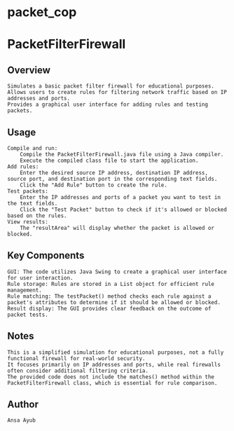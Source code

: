 # packet_cop
# PacketFilterFirewall

## Overview

    Simulates a basic packet filter firewall for educational purposes.
    Allows users to create rules for filtering network traffic based on IP addresses and ports.
    Provides a graphical user interface for adding rules and testing packets.

## Usage

    Compile and run:
        Compile the PacketFilterFirewall.java file using a Java compiler.
        Execute the compiled class file to start the application.
    Add rules:
        Enter the desired source IP address, destination IP address, source port, and destination port in the corresponding text fields.
        Click the "Add Rule" button to create the rule.
    Test packets:
        Enter the IP addresses and ports of a packet you want to test in the text fields.
        Click the "Test Packet" button to check if it's allowed or blocked based on the rules.
    View results:
        The "resultArea" will display whether the packet is allowed or blocked.

## Key Components

    GUI: The code utilizes Java Swing to create a graphical user interface for user interaction.
    Rule storage: Rules are stored in a List object for efficient rule management.
    Rule matching: The testPacket() method checks each rule against a packet's attributes to determine if it should be allowed or blocked.
    Result display: The GUI provides clear feedback on the outcome of packet tests.

## Notes

    This is a simplified simulation for educational purposes, not a fully functional firewall for real-world security.
    It focuses primarily on IP addresses and ports, while real firewalls often consider additional filtering criteria.
    The provided code does not include the matches() method within the PacketFilterFirewall class, which is essential for rule comparison.

## Author

    Ansa Ayub
